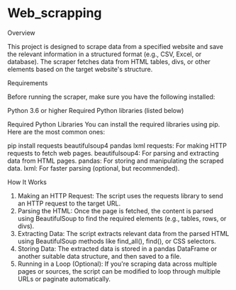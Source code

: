 # Web_scrapping

Overview

This project is designed to scrape data from a specified website and save the relevant information in a structured format (e.g., CSV, Excel, or database). The scraper fetches data from HTML tables, divs, or other elements based on the target website's structure.

Requirements

Before running the scraper, make sure you have the following installed:

Python 3.6 or higher
Required Python libraries (listed below)

Required Python Libraries
You can install the required libraries using pip. Here are the most common ones:

pip install requests beautifulsoup4 pandas lxml
requests: For making HTTP requests to fetch web pages.
beautifulsoup4: For parsing and extracting data from HTML pages.
pandas: For storing and manipulating the scraped data.
lxml: For faster parsing (optional, but recommended).

How It Works

1. Making an HTTP Request: The script uses the requests library to send an HTTP request to the target URL.
2. Parsing the HTML: Once the page is fetched, the content is parsed using BeautifulSoup to find the required elements (e.g., tables, rows, or divs).
3. Extracting Data: The script extracts relevant data from the parsed HTML using BeautifulSoup methods like find_all(), find(), or CSS selectors.
4. Storing Data: The extracted data is stored in a pandas DataFrame or another suitable data structure, and then saved to a file.
5. Running in a Loop (Optional): If you're scraping data across multiple pages or sources, the script can be modified to loop through multiple URLs or paginate automatically.

